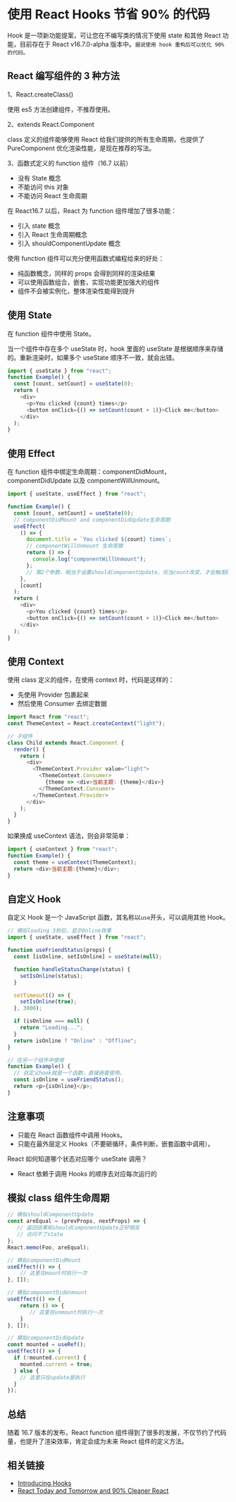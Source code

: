 # 使用 React Hooks 节省 90% 的代码

Hook 是一项新功能提案，可让您在不编写类的情况下使用 state 和其他 React 功能，目前存在于 React v16.7.0-alpha 版本中。`据说使用 hook 重构后可以优化 90%的代码。`

## React 编写组件的 3 种方法

1、React.createClass()

使用 es5 方法创建组件，不推荐使用。

2、extends React.Component

class 定义的组件能够使用 React 给我们提供的所有生命周期，也提供了 PureComponent 优化渲染性能，是现在推荐的写法。

3、函数式定义的 function 组件（16.7 以前）

- 没有 State 概念
- 不能访问 this 对象
- 不能访问 React 生命周期

在 React16.7 以后，React 为 function 组件增加了很多功能：

- 引入 state 概念
- 引入 React 生命周期概念
- 引入 shouldComponentUpdate 概念

使用 function 组件可以充分使用函数式编程给来的好处：

- 纯函数概念，同样的 props 会得到同样的渲染结果
- 可以使用函数组合，嵌套，实现功能更加强大的组件
- 组件不会被实例化，整体渲染性能得到提升

## 使用 State

在 function 组件中使用 State。

当一个组件中存在多个 useState 时，hook 里面的 useState 是根据顺序来存储的。重新渲染时，如果多个 useState 顺序不一致，就会出错。

```js
import { useState } from "react";
function Example() {
  const [count, setCount] = useState(0);
  return (
    <div>
      <p>You clicked {count} times</p>
      <button onClick={() => setCount(count + 1)}>Click me</button>
    </div>
  );
}
```

## 使用 Effect

在 function 组件中绑定生命周期：componentDidMount，componentDidUpdate 以及 componentWillUnmount。

```js
import { useState, useEffect } from "react";

function Example() {
  const [count, setCount] = useState(0);
  // componentDidMount and componentDidUpdate生命周期
  useEffect(
    () => {
      document.title = `You clicked ${count} times`;
      // componentWillUnmount 生命周期
      return () => {
        console.log("componentWillUnmount");
      };
      // 第2个参数，相当于设置shouldComponentUpdate，仅当count改变，才会触发Effect
    },
    [count]
  );
  return (
    <div>
      <p>You clicked {count} times</p>
      <button onClick={() => setCount(count + 1)}>Click me</button>
    </div>
  );
}
```

## 使用 Context

使用 class 定义的组件，在使用 context 时，代码是这样的：

- 先使用 Provider 包裹起来
- 然后使用 Consumer 去绑定数据

```js
import React from "react";
const ThemeContext = React.createContext("light");

// 子组件
class Child extends React.Component {
  render() {
    return (
      <div>
        <ThemeContext.Provider value="light">
          <ThemeContext.Consumer>
            {theme => <div>当前主题: {theme}</div>}
          </ThemeContext.Consumer>
        </ThemeContext.Provider>
      </div>
    );
  }
}
```

如果换成 useContext 语法，则会非常简单：

```js
import { useContext } from "react";
function Example() {
  const theme = useContext(ThemeContext);
  return <div>当前主题:{theme}</div>;
}
```

## 自定义 Hook

自定义 Hook 是一个 JavaScript 函数，其名称以`use`开头，可以调用其他 Hook。

```js
// 模拟loading 3秒后，显示Online效果
import { useState, useEffect } from "react";

function useFriendStatus(props) {
  const [isOnline, setIsOnline] = useState(null);

  function handleStatusChange(status) {
    setIsOnline(status);
  }

  setTimeout(() => {
    setIsOnline(true);
  }, 3000);

  if (isOnline === null) {
    return "Loading...";
  }
  return isOnline ? "Online" : "Offline";
}

// 在另一个组件中使用
function Example() {
  // 自定义hook就是一个函数，直接嵌套使用。
  const isOnline = useFriendStatus();
  return <p>{isOnline}</p>;
}
```

## 注意事项

- 只能在 React 函数组件中调用 Hooks。
- 只能在最外层定义 Hooks（不要砸循环，条件判断，嵌套函数中调用）。

React 如何知道哪个状态对应哪个 useState 调用？

- React 依赖于调用 Hooks 的顺序去对应每次运行的

## 模拟 class 组件生命周期

```js
// 模拟shouldComponentUpdate
const areEqual = (prevProps, nextProps) => {
   // 返回结果和shouldComponentUpdate正好相反
   // 访问不了state
};
React.memo(Foo, areEqual);

// 模拟componentDidMount
useEffect(() => {
    // 这里在mount时执行一次
}, []);

// 模拟componentDidUnmount
useEffect(() => {
    return () => {
       // 这里在unmount时执行一次
    }
}, []);

// 模拟componentDidUpdate
const mounted = useRef();
useEffect(() => {
  if (!mounted.current) {
    mounted.current = true;
  } else {
    // 这里只在update是执行
  }
});
```

## 总结

随着 16.7 版本的发布，React function 组件得到了很多的发展，不仅节约了代码量，也提升了渲染效率，肯定会成为未来 React 组件的定义方法。

## 相关链接

- [Introducing Hooks](https://reactjs.org/docs/hooks-intro.html)
- [React Today and Tomorrow and 90% Cleaner React](https://www.youtube.com/watch?v=dpw9EHDh2bM)
